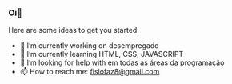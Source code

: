 ### Oi👋


Here are some ideas to get you started:

- 🔭 I’m currently working on desempregado
- 🌱 I’m currently learning HTML, CSS, JAVASCRIPT
- 🤔 I’m looking for help with em todas as áreas da programação
- 📫 How to reach me: fisiofaz8@gmail.com

